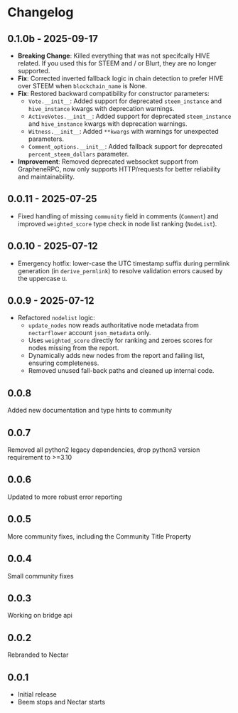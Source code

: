 # Changelog

## 0.1.0b - 2025-09-17

- **Breaking Change**: Killed everything that was not specifcally HIVE related. If you used this for STEEM and / or Blurt, they are no longer supported.
- **Fix**: Corrected inverted fallback logic in chain detection to prefer HIVE over STEEM when `blockchain_name` is None.
- **Fix**: Restored backward compatibility for constructor parameters:
  - `Vote.__init__`: Added support for deprecated `steem_instance` and `hive_instance` kwargs with deprecation warnings.
  - `ActiveVotes.__init__`: Added support for deprecated `steem_instance` and `hive_instance` kwargs with deprecation warnings.
  - `Witness.__init__`: Added `**kwargs` with warnings for unexpected parameters.
  - `Comment_options.__init__`: Added fallback support for deprecated `percent_steem_dollars` parameter.
- **Improvement**: Removed deprecated websocket support from GrapheneRPC, now only supports HTTP/requests for better reliability and maintainability.

## 0.0.11 - 2025-07-25

- Fixed handling of missing `community` field in comments (`Comment`) and improved `weighted_score` type check in node list ranking (`NodeList`).

## 0.0.10 - 2025-07-12

- Emergency hotfix: lower-case the UTC timestamp suffix during permlink generation (in `derive_permlink`) to resolve validation errors caused by the uppercase `U`.

## 0.0.9 - 2025-07-12

- Refactored `nodelist` logic:
  - `update_nodes` now reads authoritative node metadata from `nectarflower` account `json_metadata` only.
  - Uses `weighted_score` directly for ranking and zeroes scores for nodes missing from the report.
  - Dynamically adds new nodes from the report and failing list, ensuring completeness.
  - Removed unused fall-back paths and cleaned up internal code.

## 0.0.8

Added new documentation and type hints to community

## 0.0.7

Removed all python2 legacy dependencies, drop python3 version requirement to >=3.10

## 0.0.6

Updated to more robust error reporting

## 0.0.5

More community fixes, including the Community Title Property

## 0.0.4

Small community fixes

## 0.0.3

Working on bridge api

## 0.0.2

Rebranded to Nectar

## 0.0.1

- Initial release
- Beem stops and Nectar starts
